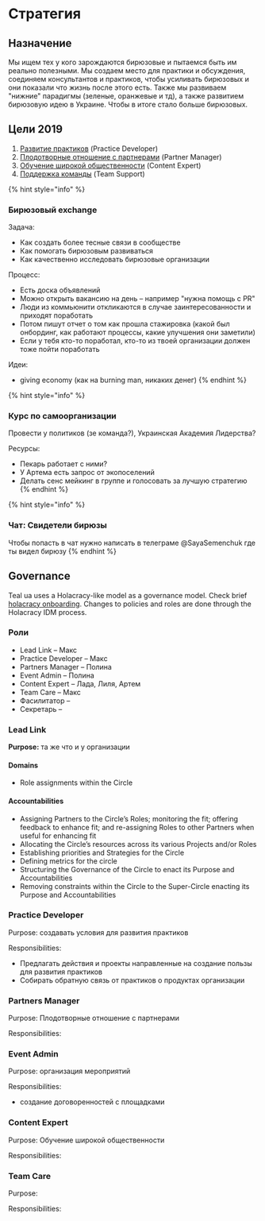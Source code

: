 # Стратегия

## Назначение

Мы ищем тех у кого зарождаются бирюзовые и пытаемся быть им реально полезными. Мы создаем место для практики и обсуждения, соединяем консультантов и практиков, чтобы усиливать бирюзовых и они показали что жизнь после этого есть. Также мы развиваем "нижние" парадигмы \(зеленые, оранжевые и тд\), а также развитием бирюзовую идею в Украине. Чтобы в итоге стало больше бирюзовых.

## Цели 2019

1. [Развитие практиков](razvitie-praktikov.md) \(Practice Developer\)
2. [Плодотворные отношение с партнерами](plodotvornye-otnoshenie-s-partnerami.md) \(Partner Manager\)
3. [Обучение широкой общественности](obuchenie-shirokoi-obshestvennosti.md) \(Content Expert\)
4. [Поддержка команды](podderzhka-komandy.md) \(Team Support\)

{% hint style="info" %}
### Бирюзовый exchange

Задача:

* Как создать более тесные связи в сообществе
* Как помогать бирюзовым развиваться
* Как качественно исследовать бирюзовые организации

Процесс:

* Есть доска объявлений
* Можно открыть вакансию на день – например "нужна помощь с PR"
* Люди из коммьюнити откликаются в случае заинтересованности и приходят поработать
* Потом пишут отчет о том как прошла стажировка \(какой был онбординг, как работают процессы, какие улучшения они заметили\)
* Если у тебя кто-то поработал, кто-то из твоей организации должен тоже пойти поработать

Идеи:

* giving economy \(как на burning man, никаких денег\)
{% endhint %}

{% hint style="info" %}
### Курс по самоорганизации

Провести у политиков \(зе команда?\), Украинская Академия Лидерства? 

Ресурсы:

* Пекарь работает с ними?
* У Артема есть запрос от экопоселений
* Делать сенс мейкинг в группе и голосовать за лучшую стратегию
{% endhint %}

{% hint style="info" %}
### Чат: Свидетели бирюзы

Чтобы попасть в чат нужно написать в телеграме @SayaSemenchuk где ты видел бирюзу
{% endhint %}

## Governance

Teal ua uses a Holacracy-like model as a governance model. Check brief [holacracy onboarding](https://wiki.dgov.foundation/org/roles/holacracy). Changes to policies and roles are done through the Holacracy IDM process. 

### Роли

* Lead Link – Макс
* Practice Developer – Макс
* Partners Manager – Полина
* Event Admin – Полина
* Content Expert – Лада, Лиля, Артем
* Team Care – Макс
* Фасилитатор – 
* Секретарь –

### Lead Link

**Purpose:** та же что и у организации

#### Domains

* Role assignments within the Circle

#### Accountabilities

* Assigning Partners to the Circle’s Roles; monitoring the fit; offering feedback to enhance fit; and re-assigning Roles to other Partners when useful for enhancing fit
* Allocating the Circle’s resources across its various Projects and/or Roles
* Establishing priorities and Strategies for the Circle
* Defining metrics for the circle
* Structuring the Governance of the Circle to enact its Purpose and Accountabilities
* Removing constraints within the Circle to the Super-Circle enacting its Purpose and Accountabilities

### Practice Developer

Purpose: создавать условия для развития практиков

Responsibilities:

* Предлагать действия и проекты направленные на создание пользы для развития практиков
* Собирать обратную связь от практиков о продуктах организации

### Partners Manager

Purpose: Плодотворные отношение с партнерами

Responsibilities:

### Event Admin

Purpose: организация мероприятий

Responsibilities:

* создание договоренностей с площадками

### Content Expert

Purpose: Обучение широкой общественности

Responsibilities:

### Team Care

Purpose:

Responsibilities:

